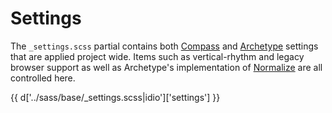 # Settings

The <code>_settings.scss</code> partial contains both [Compass](https://github.com/chriseppstein/compass) and [Archetype](https://github.com/kwaledesign/Archetype) settings that are applied project wide. Items such as vertical-rhythm and legacy browser support as well as Archetype's implementation of [Normalize](https://github.com/kwaledesign/Archetype-Utilities/blob/master/archetype/_normalize.scss) are all controlled here.

{{ d['../sass/base/_settings.scss|idio']['settings'] }}


